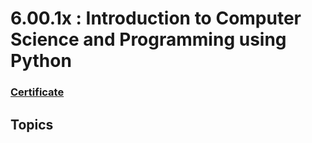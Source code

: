 # 6.00.1x : Introduction to Computer Science and Programming using Python

### [Certificate]()

## Topics
```
```


